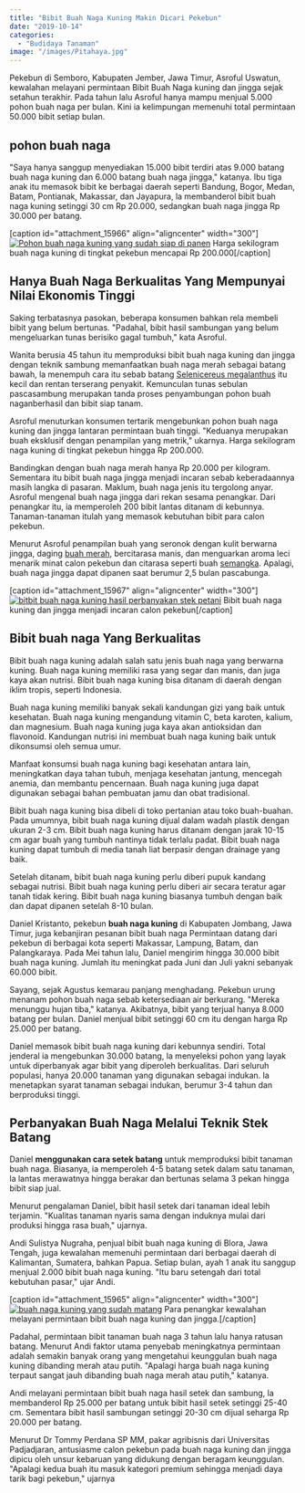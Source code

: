 ```yaml
---
title: "Bibit Buah Naga Kuning Makin Dicari Pekebun"
date: "2019-10-14"
categories: 
  - "Budidaya Tanaman"
image: "/images/Pitahaya.jpg"
---
```


Pekebun di Semboro, Kabupaten Jember, Jawa Timur, Asroful Uswatun, kewalahan melayani permintaan Bibit Buah Naga kuning dan jingga sejak setahun terakhir. Pada tahun lalu Asroful hanya mampu menjual 5.000 pohon buah naga per bulan. Kini ia kelimpungan memenuhi total permintaan 50.000 bibit setiap bulan.

## pohon buah naga

"Saya hanya sanggup menyediakan 15.000 bibit terdiri atas 9.000 batang buah naga kuning dan 6.000 batang buah naga jingga," katanya. Ibu tiga anak itu memasok bibit ke berbagai daerah seperti Bandung, Bogor, Medan, Batam, Pontianak, Makassar, dan Jayapura, la membanderol bibit buah naga kuning setinggi 30 cm Rp 20.000, sedangkan buah naga jingga Rp 30.000 per batang.

\[caption id="attachment\_15966" align="aligncenter" width="300"\][![Pohon buah naga kuning yang sudah siap di panen](/images/buah-naga_640x339-300x159.jpg)](http://localhost/mitra/wp-content/uploads/2019/10/buah-naga_640x339.jpg) Harga sekilogram buah naga kuning di tingkat pekebun mencapai Rp 200.000\[/caption\]

## Hanya Buah Naga Berkualitas Yang Mempunyai Nilai Ekonomis Tinggi

Saking terbatasnya pasokan, beberapa konsumen bahkan rela membeli bibit yang belum bertunas. "Padahal, bibit hasil sambungan yang belum mengeluarkan tunas berisiko gagal tumbuh," kata Asroful.

Wanita berusia 45 tahun itu memproduksi bibit buah naga kuning dan jingga dengan teknik sambung memanfaatkan buah naga merah sebagai batang bawah, la menempuh cara itu sebab batang [Selenicereus megalanthus](http://toptropicals.com/catalog/uid/Selenicereus_megalanthus.htm) itu kecil dan rentan terserang penyakit. Kemunculan tunas sebulan pascasambung merupakan tanda proses penyambungan pohon buah naganberhasil dan bibit siap tanam.

Asroful menuturkan konsumen tertarik mengebunkan pohon buah naga kuning dan jingga lantaran permintaan buah tinggi. "Keduanya merupakan buah eksklusif dengan penampilan yang metrik," ukarnya. Harga sekilogram naga kuning di tingkat pekebun hingga Rp 200.000.

Bandingkan dengan buah naga merah hanya Rp 20.000 per kilogram. Sementara itu bibit buah naga jingga menjadi incaran sebab keberadaannya masih langka di pasaran. Maklum, buah naga jenis itu tergolong anyar. Asroful mengenal buah naga jingga dari rekan sesama penangkar. Dari penangkar itu, ia memperoleh 200 bibit lantas ditanam di kebunnya. Tanaman-tanaman itulah yang memasok kebutuhan bibit para calon pekebun.

Menurut Asroful penampilan buah yang seronok dengan kulit berwarna jingga, daging [buah merah](http://localhost/mitra/topik/buah-merah "buah merah"), bercitarasa manis, dan menguarkan aroma leci menarik minat calon pekebun dan citarasa seperti buah [semangka](http://localhost/mitra/panduan-bertani-semangka.html). Apalagi, buah naga jingga dapat dipanen saat berumur 2,5 bulan pascabunga.

\[caption id="attachment\_15967" align="aligncenter" width="300"\][![bitbit buah naga kuning hasil perbanyakan stek petani](/images/buah-naga_640x420-300x197.jpg)](http://localhost/mitra/wp-content/uploads/2019/10/buah-naga_640x420.jpg) Bibit buah naga kuning dan jingga menjadi incaran calon pekebun\[/caption\]

## Bibit buah naga Yang Berkualitas

Bibit buah naga kuning adalah salah satu jenis buah naga yang berwarna kuning. Buah naga kuning memiliki rasa yang segar dan manis, dan juga kaya akan nutrisi. Bibit buah naga kuning bisa ditanam di daerah dengan iklim tropis, seperti Indonesia.

Buah naga kuning memiliki banyak sekali kandungan gizi yang baik untuk kesehatan. Buah naga kuning mengandung vitamin C, beta karoten, kalium, dan magnesium. Buah naga kuning juga kaya akan antioksidan dan flavonoid. Kandungan nutrisi ini membuat buah naga kuning baik untuk dikonsumsi oleh semua umur.

Manfaat konsumsi buah naga kuning bagi kesehatan antara lain, meningkatkan daya tahan tubuh, menjaga kesehatan jantung, mencegah anemia, dan membantu pencernaan. Buah naga kuning juga dapat digunakan sebagai bahan pembuatan jamu dan obat tradisional.

Bibit buah naga kuning bisa dibeli di toko pertanian atau toko buah-buahan. Pada umumnya, bibit buah naga kuning dijual dalam wadah plastik dengan ukuran 2-3 cm. Bibit buah naga kuning harus ditanam dengan jarak 10-15 cm agar buah yang tumbuh nantinya tidak terlalu padat. Bibit buah naga kuning dapat tumbuh di media tanah liat berpasir dengan drainage yang baik.

Setelah ditanam, bibit buah naga kuning perlu diberi pupuk kandang sebagai nutrisi. Bibit buah naga kuning perlu diberi air secara teratur agar tanah tidak kering. Bibit buah naga kuning biasanya tumbuh dengan baik dan dapat dipanen setelah 8-10 bulan.

Daniel Kristanto, pekebun **buah naga kuning** di Kabupaten Jombang, Jawa Timur, juga kebanjiran pesanan bibit buah naga Permintaan datang dari pekebun di berbagai kota seperti Makassar, Lampung, Batam, dan Palangkaraya. Pada Mei tahun lalu, Daniel mengirim hingga 30.000 bibit buah naga kuning. Jumlah itu meningkat pada Juni dan Juli yakni sebanyak 60.000 bibit.

Sayang, sejak Agustus kemarau panjang menghadang. Pekebun urung menanam pohon buah naga sebab ketersediaan air berkurang. "Mereka menunggu hujan tiba," katanya. Akibatnya, bibit yang terjual hanya 8.000 batang per bulan. Daniel menjual bibit setinggi 60 cm itu dengan harga Rp 25.000 per batang.

Daniel memasok bibit buah naga kuning dari kebunnya sendiri. Total jenderal ia mengebunkan 30.000 batang, la menyeleksi pohon yang layak untuk diperbanyak agar bibit yang diperoleh berkualitas. Dari seluruh populasi, hanya 20.000 tanaman yang digunakan sebagai indukan. la menetapkan syarat tanaman sebagai indukan, berumur 3-4 tahun dan berproduksi tinggi.

## Perbanyakan Buah Naga Melalui Teknik Stek Batang

Daniel **menggunakan cara setek batang** untuk memproduksi bibit tanaman buah naga. Biasanya, ia memperoleh 4-5 batang setek dalam satu tanaman, la lantas merawatnya hingga berakar dan bertunas selama 3 pekan hingga bibit siap jual.

Menurut pengalaman Daniel, bibit hasil setek dari tanaman ideal lebih terjamin. "Kualitas tanaman nyaris sama dengan induknya mulai dari produksi hingga rasa buah," ujarnya.

Andi Sulistya Nugraha, penjual bibit buah naga kuning di Blora, Jawa Tengah, juga kewalahan memenuhi permintaan dari berbagai daerah di Kalimantan, Sumatera, bahkan Papua. Setiap bulan, ayah 1 anak itu sanggup menjual 2.000 bibit buah naga kuning. "Itu baru setengah dari total kebutuhan pasar," ujar Andi.

\[caption id="attachment\_15965" align="aligncenter" width="300"\][![buah naga kuning yang sudah matang](/images/buah-naga_579x480-300x249.jpg)](http://localhost/mitra/wp-content/uploads/2019/10/buah-naga_579x480.jpg) Para penangkar kewalahan melayani permintaan bibit buah naga kuning dan jingga.\[/caption\]

Padahal, permintaan bibit tanaman buah naga 3 tahun lalu hanya ratusan batang. Menurut Andi faktor utama penyebab meningkatnya permintaan adalah semakin banyak orang yang mengetahui keunggulan buah naga kuning dibanding merah atau putih. "Apalagi harga buah naga kuning terpaut sangat jauh dibanding buah naga merah atau putih," katanya.

Andi melayani permintaan bibit buah naga hasil setek dan sambung, la membanderol Rp 25.000 per batang untuk bibit hasil setek setinggi 25-40 cm. Sementara bibit hasil sambungan setinggi 20-30 cm dijual seharga Rp 20.000 per batang.

Menurut Dr Tommy Perdana SP MM, pakar agribisnis dari Universitas Padjadjaran, antusiasme calon pekebun pada buah naga kuning dan jingga dipicu oleh unsur kebaruan yang didukung dengan beragam keunggulan. "Apalagi kedua buah itu masuk kategori premium sehingga menjadi daya tarik bagi pekebun," ujarnya
